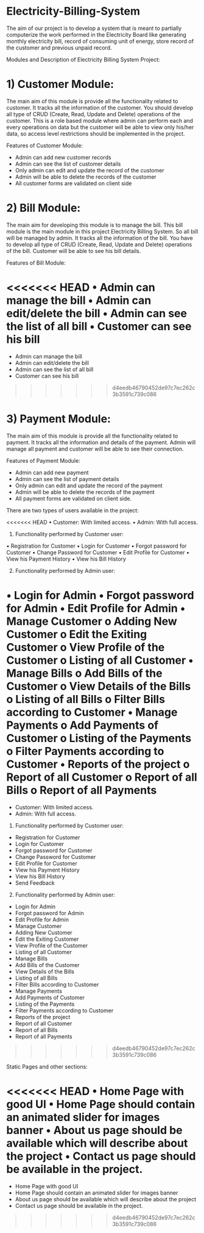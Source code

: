 # Electricity-Billing-System

The aim of our project is to develop a system that is meant to partially computerize the work performed in the Electricity Board like generating monthly electricity bill, record of consuming unit of energy, store record of the customer and previous unpaid record.

Modules and Description of Electricity Billing System Project:

# 1)	Customer Module: 

The main aim of this module is provide all the functionality related to customer. It tracks all the information of the customer. You should develop all type of CRUD (Create, Read, Update and Delete) operations of the customer. This is a role based module where admin can perform each and every operations on data but the customer will be able to view only his/her data, so access level restrictions should be  implemented in the project.

Features of Customer Module:

* Admin can add new customer records
*	Admin can see the list of customer details
*	Only admin can edit and update the record of the customer
*	Admin will be able to delete the records of the customer
*	All customer forms are validated on client side 

# 2)	Bill Module:

The main aim for developing this module is to manage the bill. This bill module is the main module in this project Electricity Billing System. So all bill will be managed by admin. It tracks all the information of the bill. You have to develop all type of CRUD (Create, Read, Update and Delete) operations of the bill. Customer will be able to see his bill details.

Features of Bill Module:

<<<<<<< HEAD
•	Admin can manage the bill
•	Admin can edit/delete the bill
•	Admin can see the list of all bill
•	Customer can see his bill
=======
*	Admin can manage the bill
*	Admin can edit/delete the bill
*	Admin can see the list of all bill
*	Customer can see his bill
>>>>>>> d4eedb46790452de97c7ec262c3b3591c739c086

# 3)	Payment Module:

The main aim of this module is provide all the functionality related to payment. It tracks all the information and details of the payment. Admin will manage all payment and customer will be able to see their connection.

Features of Payment Module:

*	Admin can add new payment
*	Admin can see the list of payment details
*	Only admin can edit and update the record of the payment
*	Admin will be able to delete the records of the payment
*	All payment forms are validated on client side.


There are two types of users available in the project:

<<<<<<< HEAD
•	Customer:  With limited access.
•	Admin: With full access.

1)	Functionality performed by Customer user:

•	Registration for Customer
•	Login for Customer
•	Forgot password for Customer
•	Change Password for Customer
•	Edit Profile for Customer
•	View his Payment History
•	View his Bill History

2)	Functionality performed by Admin user:

•	Login for Admin
•	Forgot password for Admin
•	Edit Profile for Admin
•	Manage Customer
o	Adding New Customer
o	Edit the Exiting Customer
o	View Profile of the Customer
o	Listing of all Customer
•	Manage Bills
o	Add Bills of the Customer
o	View Details of the Bills
o	Listing of all Bills
o	Filter Bills according to Customer
•	Manage Payments	
o	Add Payments of Customer
o	Listing of the Payments
o	Filter Payments according to Customer
•	Reports of the project
o	Report of all Customer
o	Report of all Bills
o	Report of all Payments
=======
*	Customer:  With limited access.
*	Admin: With full access.

1)	Functionality performed by Customer user:

*	Registration for Customer
*	Login for Customer
*	Forgot password for Customer
*	Change Password for Customer
*	Edit Profile for Customer
*	View his Payment History
*	View his Bill History
* Send Feedback

2)	Functionality performed by Admin user:

* Login for Admin
*	Forgot password for Admin
*	Edit Profile for Admin
*	Manage Customer
*	Adding New Customer
*	Edit the Exiting Customer
*	View Profile of the Customer
*	Listing of all Customer
*	Manage Bills
*	Add Bills of the Customer
*	View Details of the Bills
*	Listing of all Bills
*	Filter Bills according to Customer
*	Manage Payments	
*	Add Payments of Customer
*	Listing of the Payments
*	Filter Payments according to Customer
*	Reports of the project
*	Report of all Customer
*	Report of all Bills
*	Report of all Payments
>>>>>>> d4eedb46790452de97c7ec262c3b3591c739c086


Static Pages and other sections:

<<<<<<< HEAD
•	Home Page with good UI
•	Home Page should contain an animated slider for images banner
•	About us page should be available which will describe about the project
•	Contact us page should be available in the project.
=======
*	Home Page with good UI
*	Home Page should contain an animated slider for images banner
*	About us page should be available which will describe about the project
*	Contact us page should be available in the project.
>>>>>>> d4eedb46790452de97c7ec262c3b3591c739c086

